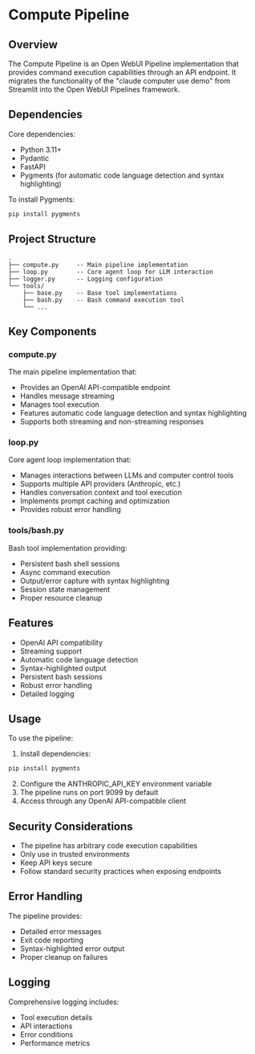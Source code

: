 # Compute Pipeline

## Overview

The Compute Pipeline is an Open WebUI Pipeline implementation that provides command execution capabilities through an API endpoint. It migrates the functionality of the "claude computer use demo" from Streamlit into the Open WebUI Pipelines framework.

## Dependencies

Core dependencies:
- Python 3.11+
- Pydantic
- FastAPI
- Pygments (for automatic code language detection and syntax highlighting)

To install Pygments:
```bash
pip install pygments
```

## Project Structure

```
.
├── compute.py     -- Main pipeline implementation
├── loop.py        -- Core agent loop for LLM interaction
├── logger.py      -- Logging configuration
└── tools/
    ├── base.py    -- Base tool implementations
    ├── bash.py    -- Bash command execution tool
    └── ...
```

## Key Components

### compute.py

The main pipeline implementation that:
- Provides an OpenAI API-compatible endpoint
- Handles message streaming
- Manages tool execution
- Features automatic code language detection and syntax highlighting
- Supports both streaming and non-streaming responses

### loop.py

Core agent loop implementation that:
- Manages interactions between LLMs and computer control tools
- Supports multiple API providers (Anthropic, etc.)
- Handles conversation context and tool execution
- Implements prompt caching and optimization
- Provides robust error handling

### tools/bash.py

Bash tool implementation providing:
- Persistent bash shell sessions
- Async command execution
- Output/error capture with syntax highlighting
- Session state management
- Proper resource cleanup

## Features

- OpenAI API compatibility
- Streaming support
- Automatic code language detection
- Syntax-highlighted output
- Persistent bash sessions
- Robust error handling
- Detailed logging

## Usage

To use the pipeline:

1. Install dependencies:
```bash
pip install pygments
```

2. Configure the ANTHROPIC_API_KEY environment variable
3. The pipeline runs on port 9099 by default
4. Access through any OpenAI API-compatible client

## Security Considerations

- The pipeline has arbitrary code execution capabilities
- Only use in trusted environments
- Keep API keys secure
- Follow standard security practices when exposing endpoints

## Error Handling

The pipeline provides:
- Detailed error messages
- Exit code reporting
- Syntax-highlighted error output
- Proper cleanup on failures

## Logging

Comprehensive logging includes:
- Tool execution details
- API interactions
- Error conditions
- Performance metrics